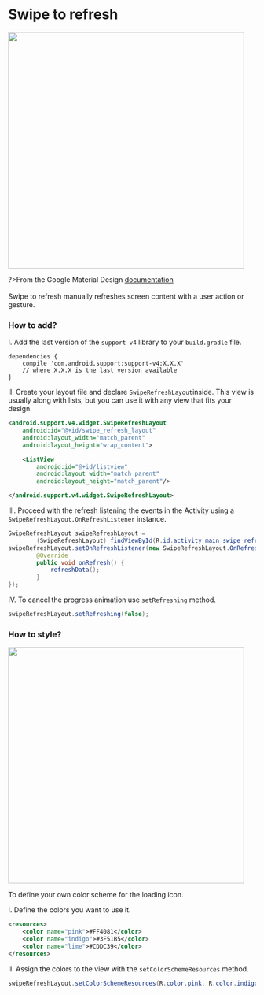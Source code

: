 # Swipe to refresh

<img src="/images/normal_swipe.gif" width="480"/>

?>From the Google Material Design [documentation](https://material.io/guidelines/patterns/swipe-to-refresh.html#)
<br>
<br>Swipe to refresh manually refreshes screen content with a user action or gesture.

### How to add?
I. Add the last version of the `support-v4` library to your  `build.gradle` file.
```
dependencies {  
    compile 'com.android.support:support-v4:X.X.X'
    // where X.X.X is the last version available
}
```

II. Create your layout file and declare `SwipeRefreshLayout`inside. This view is usually along with lists, but you can use it with any view that fits your design.

```xml
<android.support.v4.widget.SwipeRefreshLayout
    android:id="@+id/swipe_refresh_layout"
    android:layout_width="match_parent"
    android:layout_height="wrap_content">

    <ListView
        android:id="@+id/listview"
        android:layout_width="match_parent"
        android:layout_height="match_parent"/>

</android.support.v4.widget.SwipeRefreshLayout>
```

III. Proceed with the refresh listening the events in the Activity using a `SwipeRefreshLayout.OnRefreshListener` instance.

```java
SwipeRefreshLayout swipeRefreshLayout =
        (SwipeRefreshLayout) findViewById(R.id.activity_main_swipe_refresh_layout);
swipeRefreshLayout.setOnRefreshListener(new SwipeRefreshLayout.OnRefreshListener() {
        @Override
        public void onRefresh() {
            refreshData();
        }
});
```

IV. To cancel the progress animation use `setRefreshing` method.

```java
swipeRefreshLayout.setRefreshing(false);
```
### How to style?

<img src="/images/custom_swipe.gif" width="480"/>

To define your own color scheme for the loading icon.

I. Define the colors you want to use it.
```xml
<resources>
    <color name="pink">#FF4081</color>
    <color name="indigo">#3F51B5</color>
    <color name="lime">#CDDC39</color>
</resources>
```

II. Assign the colors to the view with the `setColorSchemeResources` method.
```java
swipeRefreshLayout.setColorSchemeResources(R.color.pink, R.color.indigo, R.color.lime);
```
